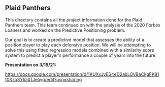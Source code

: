 ## Plaid Panthers

This directory contains all the project information done for the Plaid Panthers team. This team continued on with the analysis of the 2020 Forbes Loaners and worked on the Predictive Positioning problem.

Our goal is to create a predictive model that assesses the ability of a position player to play each defensive position. We will be attempting to solve this using fitted regression models combined with a similarity score system to predict a player's performance a couple of years into the future.

**Presentation on 3/15/21:**

https://docs.google.com/presentation/d/1KUXxJyES4eD2abLOVBaCkgFK81f0XzoSYliz4TJebyg/edit?usp=sharing
